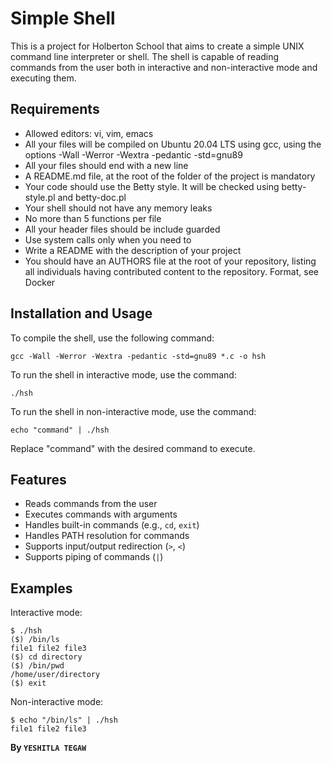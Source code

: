 # Simple Shell

This is a project for Holberton School that aims to create a simple UNIX command line interpreter or shell. The shell is capable of reading commands from the user both in interactive and non-interactive mode and executing them.

## Requirements

- Allowed editors: vi, vim, emacs
- All your files will be compiled on Ubuntu 20.04 LTS using gcc, using the options -Wall -Werror -Wextra -pedantic -std=gnu89
- All your files should end with a new line
- A README.md file, at the root of the folder of the project is mandatory
- Your code should use the Betty style. It will be checked using betty-style.pl and betty-doc.pl
- Your shell should not have any memory leaks
- No more than 5 functions per file
- All your header files should be include guarded
- Use system calls only when you need to
- Write a README with the description of your project
- You should have an AUTHORS file at the root of your repository, listing all individuals having contributed content to the repository. Format, see Docker

## Installation and Usage

To compile the shell, use the following command:

```
gcc -Wall -Werror -Wextra -pedantic -std=gnu89 *.c -o hsh
```

To run the shell in interactive mode, use the command:

```
./hsh
```

To run the shell in non-interactive mode, use the command:

```
echo "command" | ./hsh
```

Replace "command" with the desired command to execute.

## Features

- Reads commands from the user
- Executes commands with arguments
- Handles built-in commands (e.g., `cd`, `exit`)
- Handles PATH resolution for commands
- Supports input/output redirection (`>`, `<`)
- Supports piping of commands (`|`)

## Examples

Interactive mode:

```
$ ./hsh
($) /bin/ls
file1 file2 file3
($) cd directory
($) /bin/pwd
/home/user/directory
($) exit
```

Non-interactive mode:

```
$ echo "/bin/ls" | ./hsh
file1 file2 file3
```
**By `YESHITLA TEGAW`**
